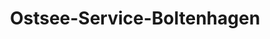 ---
title: "Ostsee-Service-Boltenhagen"
url: /boltenhagen/ostsee-service-boltenhagen/
shop: Reisebüro
---
